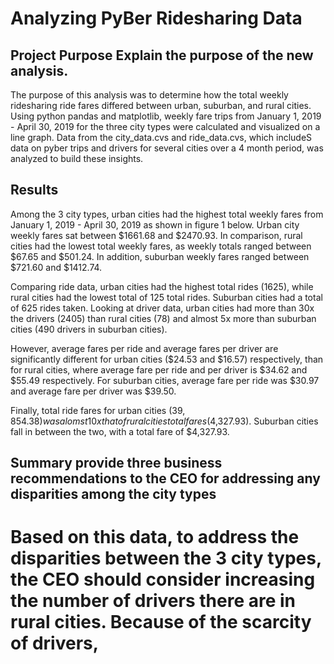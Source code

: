 # Analyzing PyBer Ridesharing Data

## Project Purpose Explain the purpose of the new analysis.
The purpose of this analysis was to determine how the total weekly ridesharing ride fares differed between urban, suburban, and rural cities. Using python pandas and matplotlib, weekly fare trips from January 1, 2019 - April 30, 2019 for the three city types were calculated and visualized on a line graph. Data from the city_data.cvs and ride_data.cvs, which includeS data on pyber trips and drivers for several cities over a 4 month period, was analyzed to build these insights.

## Results 
Among the 3 city types, urban cities had the highest total weekly fares from January 1, 2019 - April 30, 2019 as shown in figure 1 below. Urban city weekly fares sat between $1661.68 and $2470.93. In comparison, rural cities had the lowest total weekly fares, as weekly totals ranged between $67.65 and $501.24.  In addition, suburban weekly fares ranged between $721.60 and $1412.74. 

Comparing ride data, urban cities had the highest total rides (1625), while rural cities had the lowest total of 125 total rides. Suburban cities had a total of 625 rides taken. Looking at driver data, urban cities had more than 30x the drivers (2405) than rural cities (78) and almost 5x more than suburban cities (490 drivers in suburban cities).

However, average fares per ride and average fares per driver are significantly different for urban cities ($24.53	and $16.57) respectively, than for rural cities, where average fare per ride and per driver is $34.62 and $55.49 respectively. For suburban cities, average fare per ride was $30.97 and average fare per driver was $39.50.

Finally, total ride fares for urban cities ($39,854.38) was alomst 10x that of rural cities total fares ($4,327.93). Suburban cities fall in between the two, with a total fare of $4,327.93.

## Summary provide three business recommendations to the CEO for addressing any disparities among the city types

# Based on this data, to address the disparities between the 3 city types, the CEO should consider increasing the number of drivers there are in rural cities. Because of the scarcity of drivers,
